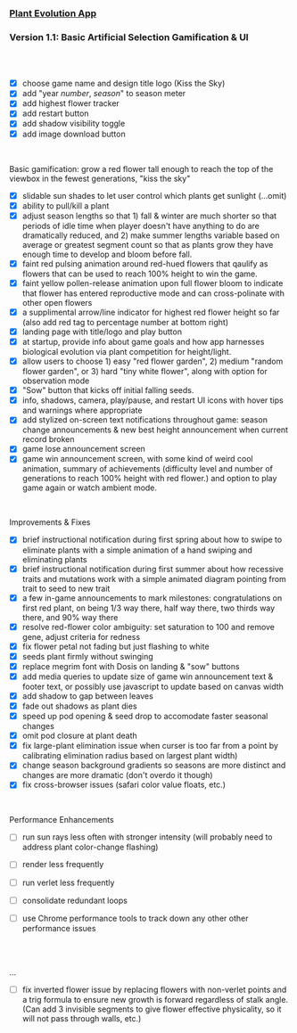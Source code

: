 ### [Plant Evolution App](https://github.com/matthewmain/plant_evolution_app) 
### Version 1.1: Basic Artificial Selection Gamification & UI

<br>
<br>

- [X] choose game name and design title logo (Kiss the Sky)
- [X] add "year _number_, _season_" to season meter
- [X] add highest flower tracker
- [X] add restart button
- [X] add shadow visibility toggle
- [X] add image download button

<br>

Basic gamification: grow a red flower tall enough to reach the top of the viewbox in the fewest generations, "kiss the sky"

- [X] slidable sun shades to let user control which plants get sunlight (...omit)
- [X] ability to pull/kill a plant
- [X] adjust season lengths so that 1) fall & winter are much shorter so that periods of idle time when player doesn't have anything to do are dramatically reduced, and 2) make summer lengths variable based on average or greatest segment count so that as plants grow they have enough time to develop and bloom before fall.
- [X] faint red pulsing animation around red-hued flowers that qaulify as flowers that can be used to reach 100% height to win the game.
- [X] faint yellow pollen-release animation upon full flower bloom to indicate that flower has entered reproductive mode and can cross-polinate with other open flowers
- [X] a supplimental arrow/line indicator for highest red flower height so far (also add red tag to percentage number at bottom right)
- [X] landing page with title/logo and play button
- [X] at startup, provide info about game goals and how app harnesses biological evolution via plant competition for height/light. 
- [X] allow users to choose 1) easy "red flower garden", 2) medium "random flower garden", or 3) hard "tiny white flower", along with option for observation mode
- [X] "Sow" button that kicks off initial falling seeds.
- [X] info, shadows, camera, play/pause, and restart UI icons with hover tips and warnings where appropriate
- [X] add stylized on-screen text notifications throughout game: season change announcements & new best height announcement when current record broken
- [X] game lose announcement screen
- [X] game win announcement screen, with some kind of weird cool animation, summary of achievements (difficulty level and number of generations to reach 100% height with red flower.) and option to play game again or watch ambient mode.

<br>

Improvements & Fixes

- [X] brief instructional notification during first spring about how to swipe to eliminate plants with a simple animation of a hand swiping and eliminating plants 
- [X] brief instructional notification during first summer about how recessive traits and mutations work with a simple animated diagram pointing from trait to seed to new trait
- [X] a few in-game announcements to mark milestones: congratulations on first red plant, on being 1/3 way there, half way there, two thirds way there, and 90% way there
- [X] resolve red-flower color ambiguity: set saturation to 100 and remove gene, adjust criteria for redness
- [X] fix flower petal not fading but just flashing to white
- [X] seeds plant firmly without swinging
- [X] replace megrim font with Dosis on landing & "sow" buttons
- [X] add media queries to update size of game win announcement text & footer text, or possibly use javascript to update based on canvas width
- [X] add shadow to gap between leaves
- [X] fade out shadows as plant dies
- [X] speed up pod opening & seed drop to accomodate faster seasonal changes 
- [X] omit pod closure at plant death
- [X] fix large-plant elimination issue when curser is too far from a point by calibrating elimination radius based on largest plant width)
- [X] change season background gradients so seasons are more distinct and changes are more dramatic (don't overdo it though)
- [X] fix cross-browser issues (safari color value floats, etc.)

<br>

Performance Enhancements

- [ ] run sun rays less often with stronger intensity (will probably need to address plant color-change flashing)
- [ ] render less frequently
- [ ] run verlet less frequently
- [ ] consolidate redundant loops
- [ ] use Chrome performance tools to track down any other other performance issues


<br>
<br>

... 

- [ ] fix inverted flower issue by replacing flowers with non-verlet points and a trig formula to ensure new growth is forward regardless of stalk angle. (Can add 3 invisible segments to give flower effective physicality, so it will not pass through walls, etc.)



